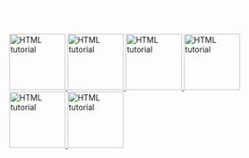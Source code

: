 <head>
<title>Sans stress</title>
<h1 style="color:WHITE;text-align: center;">Sans stress </h1> 
</head>
<body>

<a href="https://www.youtube.com/watch?v=VkbvUjbHcGE">
    <img src="https://cdn-icons-png.flaticon.com/512/3805/3805311.png" alt="HTML tutorial" style="width:100px;height:100px;">

<a href="https://poki.com/es/g/jelly-cat/">
    <img src="https://png.pngtree.com/png-vector/20240131/ourmid/pngtree-kawaii-cute-happy-cat-in-clipart-style-generative-ai-png-image_11578784.png" alt="HTML tutorial" style="width:100px;height:100px;">

  </a> 
  <a href="https://poki.com/es/g/3-Mice">
    <img src="https://static.vecteezy.com/system/resources/thumbnails/008/482/132/small/funny-cat-cartoon-png.png" alt="HTML tutorial" style="width:100px;height:100px;">


<a href="https://www.youtube.com/watch?v=xSXzw1XiDVw">
    <img src="https://cdn-icons-png.flaticon.com/512/7204/7204190.png" alt="HTML tutorial" style="width:100px;height:100px;">

<style>
body {
  background-image: url('https://i.pinimg.com/originals/5b/bc/52/5bbc521981b2c6615d630476bcbe660d.jpg');
}
</style>

<a href="https://simplified.com/es-ai-story-generator">
    <img src="https://static.vecteezy.com/system/resources/previews/023/959/284/non_2x/owl-reading-a-book-smart-and-cute-cartoon-character-free-png.png
    " alt="HTML tutorial" style="width:100px;height:100px;">

</a>


<a href="https://www.youtube.com/shorts/eEIbk0dHK18">
    <img src="https://images.vexels.com/media/users/3/151934/isolated/preview/9aa6fa876917b538540c5ea36f23c8e7-dibujos-animados-de-animales-de-conejo.png" alt="HTML tutorial" style="width:100px;height:100px;">
    </a>


  </body>

